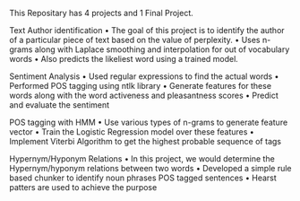 This Repositary has 4 projects and 1 Final Project.

Text Author identification
•	The goal of this project is to identify the author of a particular piece of text based on the value of perplexity.
•	Uses n-grams along with Laplace smoothing and interpolation for out of vocabulary words
•	Also predicts the likeliest word using a trained model.

Sentiment Analysis
•	Used regular expressions to find the actual words
•	Performed POS tagging using ntlk library
•	Generate features for these words along with the word activeness and pleasantness scores
•	Predict and evaluate the sentiment

POS tagging with HMM
•	Use various types of n-grams to generate feature vector
•	Train the Logistic Regression model over these features
•	Implement Viterbi Algorithm to get the highest probable sequence of tags

Hypernym/Hyponym Relations
•	In this project, we would determine the Hypernym/hyponym relations between two words
•	Developed a simple rule based chunker to identify noun phrases POS tagged sentences
•	Hearst patters are used to achieve the purpose



